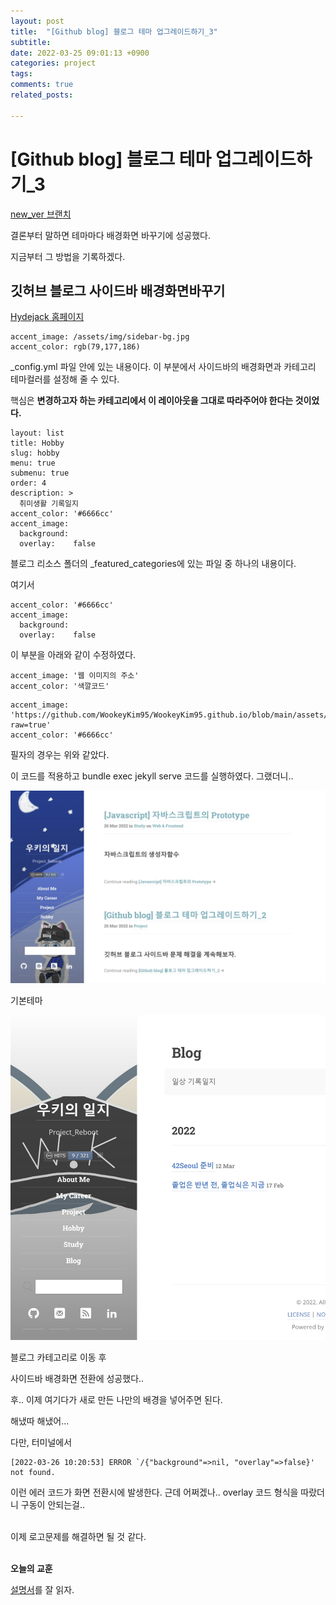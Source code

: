 ```yaml
---
layout: post
title:  "[Github blog] 블로그 테마 업그레이드하기_3"
subtitle: 
date: 2022-03-25 09:01:13 +0900
categories: project
tags:
comments: true
related_posts:

---
```


# [Github blog] 블로그 테마 업그레이드하기_3

[new_ver 브랜치](https://github.com/WookeyKim95/WookeyKim95.github.io/tree/new_ver)

결론부터 말하면 테마마다 배경화면 바꾸기에 성공했다.<br/>

지금부터 그 방법을 기록하겠다.<br/>

## 깃허브 블로그 사이드바 배경화면바꾸기

[Hydejack 홈페이지](https://hydejack.com/docs/config/#changing-accent-colors-and-sidebar-images)

```
accent_image: /assets/img/sidebar-bg.jpg
accent_color: rgb(79,177,186)
```

_config.yml 파일 안에 있는 내용이다. 이 부분에서 사이드바의 배경화면과 카테고리 테마컬러를 설정해 줄 수 있다.<br/>

핵심은 **변경하고자 하는 카테고리에서 이 레이아웃을 그대로 따라주어야 한다는 것이었다.**<br/>

```
layout: list
title: Hobby
slug: hobby
menu: true
submenu: true
order: 4
description: >
  취미생활 기록일지
accent_color: '#6666cc'
accent_image:
  background: 
  overlay:    false  
```

블로그 리소스 폴더의 _featured_categories에 있는 파일 중 하나의 내용이다.<br/>

여기서
```
accent_color: '#6666cc'
accent_image:
  background: 
  overlay:    false  
```
이 부분을 아래와 같이 수정하였다.

```
accent_image: '웹 이미지의 주소'
accent_color: '색깔코드'
```

```
accent_image: 'https://github.com/WookeyKim95/WookeyKim95.github.io/blob/main/assets/img/og_picture.jpg?raw=true'
accent_color: '#6666cc'
```
필자의 경우는 위와 같았다.<br/>

이 코드를 적용하고 bundle exec jekyll serve 코드를 실행하였다. 그랬더니..<br/>

![기본테마](https://github.com/WookeyKim95/WookeyKim95.github.io/blob/main/assets/img/project/2022-03-26_upgrade_1.jpg?raw=true)

기본테마<br/>

![블로그](https://github.com/WookeyKim95/WookeyKim95.github.io/blob/main/assets/img/project/2022-03-26_upgrade_2.jpg?raw=true)

블로그 카테고리로 이동 후 <br/>

사이드바 배경화면 전환에 성공했다..<br/>

후.. 이제 여기다가 새로 만든 나만의 배경을 넣어주면 된다.<br/>

해냈따 해냈어...<br/>

다만, 터미널에서
```
[2022-03-26 10:20:53] ERROR `/{"background"=>nil, "overlay"=>false}' not found.
```
이런 에러 코드가 화면 전환시에 발생한다. 근데 어쩌겠나.. overlay 코드 형식을 따랐더니 구동이 안되는걸..<br/>
<br/>

이제 로고문제를 해결하면 될 것 같다.<br/>
<br/>

**오늘의 교훈<br/>**

[설명서](https://hydejack.com/docs/config/#changing-accent-colors-and-sidebar-images)를 잘 읽자.